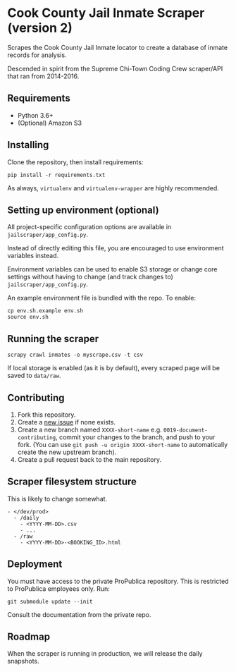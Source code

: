 # Cook County Jail Inmate Scraper (version 2)

Scrapes the Cook County Jail Inmate locator to create a database of inmate records for analysis.

Descended in spirit from the Supreme Chi-Town Coding Crew scraper/API that ran from 2014-2016.

## Requirements

* Python 3.6+
* (Optional) Amazon S3

## Installing

Clone the repository, then install requirements:

```
pip install -r requirements.txt
```

As always, `virtualenv` and `virtualenv-wrapper` are highly recommended.

## Setting up environment (optional)

All project-specific configuration options are available in `jailscraper/app_config.py`.

Instead of directly editing this file, you are encouraged to use environment variables instead.

Environment variables can be used to enable S3 storage or change core settings without having to change (and track changes to) `jailscraper/app_config.py`.

An example environment file is bundled with the repo. To enable:
```
cp env.sh.example env.sh
source env.sh
```

## Running the scraper

```
scrapy crawl inmates -o myscrape.csv -t csv
```

If local storage is enabled (as it is by default), every scraped page will be saved to `data/raw`.

## Contributing

1. Fork this repository.
2. Create a [new issue](https://github.com/propublica/cookcountyjail2/issues/new) if none exists.
3. Create a new branch named `XXXX-short-name` e.g. `0019-document-contributing`, commit your changes to the branch, and push to your fork. (You can use `git push -u origin XXXX-short-name` to automatically create the new upstream branch).
4. Create a pull request back to the main repository.

## Scraper filesystem structure

This is likely to change somewhat.

```
- </dev/prod>
  - /daily
    - <YYYY-MM-DD>.csv
    - ...
  - /raw
    - <YYYY-MM-DD>-<BOOKING_ID>.html
```

## Deployment

You must have access to the private ProPublica repository. This is restricted to ProPublica employees only. Run:

```
git submodule update --init
```

Consult the documentation from the private repo.


## Roadmap

When the scraper is running in production, we will release the daily snapshots.
